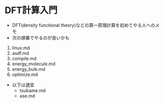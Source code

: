 # DFT計算入門
* DFT(density functional theory)などの第一原理計算を初めてやる人へのメモ
* 次の順番でやるのが良いかも
1. linux.md
2. asdf.md
3. compile.md
4. energy_molecule.md
5. energy_bulk.md
6. optimize.md

* 以下は適宜
  + tsubame.md
  + ase.md
